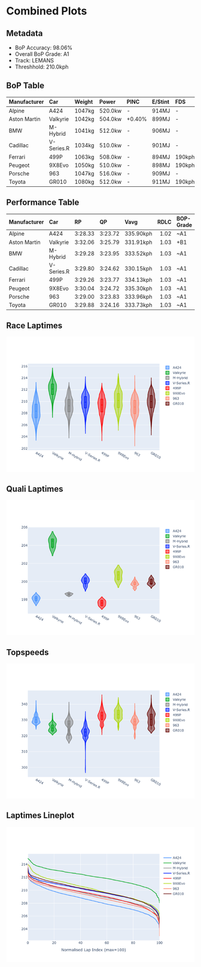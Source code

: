 # Combined Plots

## Metadata

- BoP Accuracy: 98.06%
- Overall BoP Grade: A1
- Track: LEMANS
- Threshhold: 210.0kph

## BoP Table
| Manufacturer   | Car        | Weight   | Power   | PINC   | E/Stint   | FDS    |
|:---------------|:-----------|:---------|:--------|:-------|:----------|:-------|
| Alpine         | A424       | 1047kg   | 520.0kw | -      | 914MJ     | -      |
| Aston Martin   | Valkyrie   | 1042kg   | 504.0kw | +0.40% | 899MJ     | -      |
| BMW            | M-Hybrid   | 1041kg   | 512.0kw | -      | 906MJ     | -      |
| Cadillac       | V-Series.R | 1034kg   | 510.0kw | -      | 901MJ     | -      |
| Ferrari        | 499P       | 1063kg   | 508.0kw | -      | 894MJ     | 190kph |
| Peugeot        | 9X8Evo     | 1050kg   | 510.0kw | -      | 898MJ     | 190kph |
| Porsche        | 963        | 1047kg   | 516.0kw | -      | 909MJ     | -      |
| Toyota         | GR010      | 1080kg   | 512.0kw | -      | 911MJ     | 190kph |

## Performance Table
| Manufacturer   | Car        | RP      | QP      | Vavg      |   RDLC | BOP-Grade   | Match   |
|:---------------|:-----------|:--------|:--------|:----------|-------:|:------------|:--------|
| Alpine         | A424       | 3:28.33 | 3:23.72 | 335.90kph |   1.02 | ~A1         | 98.96%  |
| Aston Martin   | Valkyrie   | 3:32.06 | 3:25.79 | 331.91kph |   1.03 | +B1         | 88.09%  |
| BMW            | M-Hybrid   | 3:29.28 | 3:23.95 | 333.52kph |   1.03 | ~A1         | 99.96%  |
| Cadillac       | V-Series.R | 3:29.80 | 3:24.62 | 330.15kph |   1.03 | ~A1         | 99.96%  |
| Ferrari        | 499P       | 3:29.26 | 3:23.77 | 334.13kph |   1.03 | ~A1         | 99.79%  |
| Peugeot        | 9X8Evo     | 3:30.04 | 3:24.72 | 335.30kph |   1.03 | ~A1         | 97.91%  |
| Porsche        | 963        | 3:29.00 | 3:23.83 | 333.96kph |   1.03 | ~A1         | 99.81%  |
| Toyota         | GR010      | 3:29.88 | 3:24.16 | 333.73kph |   1.03 | ~A1         | 99.97%  |

## Race Laptimes
![Race Laptimes](images/race_violin.png)

## Quali Laptimes
![Quali Laptimes](images/quali_violin.png)

## Topspeeds
![Topspeeds](images/topspeed_violin.png)

## Laptimes Lineplot
![Laptimes Lineplot](images/laptime_line.png)

